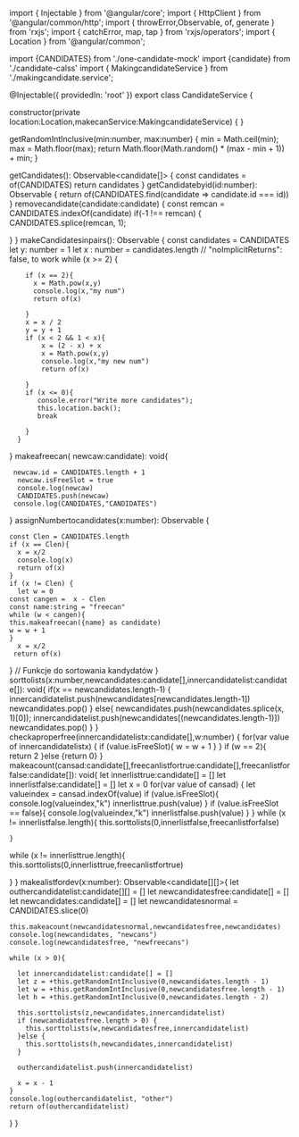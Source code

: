 import { Injectable } from '@angular/core';
import { HttpClient } from '@angular/common/http';
import { throwError,Observable, of, generate  } from 'rxjs';
import { catchError, map, tap } from 'rxjs/operators';
import { Location } from '@angular/common';

import {CANDIDATES} from './one-candidate-mock'
import {candidate} from './candidate-calss'
import { MakingcandidateService } from './makingcandidate.service';

@Injectable({
  providedIn: 'root'
})
export class CandidateService {


  constructor(private location:Location,makecanService:MakingcandidateService) { }

   getRandomIntInclusive(min:number, max:number) {
    min = Math.ceil(min);
    max = Math.floor(max);
    return Math.floor(Math.random() * (max - min + 1)) + min;
  }


  getCandidates(): Observable<candidate[]> {
    const candidates = of(CANDIDATES)
    return candidates
  }
  getCandidatebyid(id:number): Observable<candidate> {
    return of(CANDIDATES.find(candidate => candidate.id === id))
  }
  removecandidate(candidate:candidate) {
    const remcan =  CANDIDATES.indexOf(candidate)
    if(-1 !== remcan) {
      CANDIDATES.splice(remcan, 1);

  }
  }
  makeCandidatesinpairs(): Observable<number> {
    const candidates = CANDIDATES
    let y: number = 1
    let x : number = candidates.length
    // "noImplicitReturns": false, to work
    while (x >= 2) {

        if (x == 2){
          x = Math.pow(x,y)
          console.log(x,"my num")
          return of(x)

        }
        x = x / 2
        y = y + 1
        if (x < 2 && 1 < x){
            x = (2 - x) + x
            x = Math.pow(x,y)
            console.log(x,"my new num")
            return of(x)

        }
        if (x <= 0){
           console.error("Write more candidates");
           this.location.back();
           break

        }
      }
  }
  makeafreecan( newcaw:candidate): void{

     newcaw.id = CANDIDATES.length + 1
      newcaw.isFreeSlot = true
      console.log(newcaw)
      CANDIDATES.push(newcaw)
     console.log(CANDIDATES,"CANDIDATES")

  }
  assignNumbertocandidates(x:number): Observable<number> {

    const Clen = CANDIDATES.length
    if (x == Clen){
      x = x/2
      console.log(x)
      return of(x)
    }
    if (x != Clen) {
      let w = 0
    const cangen =  x - Clen
    const name:string = "freecan"
    while (w < cangen){
    this.makeafreecan({name} as candidate)
    w = w + 1
    }
      x = x/2
     return of(x)

  }
  // Funkcje do sortowania kandydatów
  }
  sorttolists(x:number,newcandidates:candidate[],innercandidatelist:candidate[]): void{
    if(x == newcandidates.length-1) {
      innercandidatelist.push(newcandidates[newcandidates.length-1])
      newcandidates.pop()
    }
    else{
      newcandidates.push(newcandidates.splice(x, 1)[0]);
  innercandidatelist.push(newcandidates[(newcandidates.length-1)])
  newcandidates.pop()
  }
  }
  checkaproperfree(innercandidatelistx:candidate[],w:number)  {
    for(var value of innercandidatelistx) {
      if (value.isFreeSlot){
        w = w + 1
      }
    }
    if (w == 2){
      return 2
    }else {return 0}
  }
  makeacount(cansad:candidate[],freecanlistfortrue:candidate[],freecanlistforfalse:candidate[]): void{
    let innerlisttrue:candidate[] = []
    let innerlistfalse:candidate[] = []
    let x = 0
    for(var value of cansad) {
      let valueindex = cansad.indexOf(value)
      if (value.isFreeSlot){
       console.log(valueindex,"k")
       innerlisttrue.push(value)
       }
       if (value.isFreeSlot == false){
        console.log(valueindex,"k")
        innerlistfalse.push(value)
        }
  }
  while (x != innerlistfalse.length){
    this.sorttolists(0,innerlistfalse,freecanlistforfalse)

    }

  while (x != innerlisttrue.length){
  this.sorttolists(0,innerlisttrue,freecanlistfortrue)

  }
}
  makealistfordev(x:number): Observable<candidate[][]>{
   let outhercandidatelist:candidate[][] = []
   let newcandidatesfree:candidate[] = []
   let newcandidates:candidate[] = []
   let newcandidatesnormal = CANDIDATES.slice(0)

    this.makeacount(newcandidatesnormal,newcandidatesfree,newcandidates)
    console.log(newcandidates, "newcans")
    console.log(newcandidatesfree, "newfreecans")

    while (x > 0){

      let innercandidatelist:candidate[] = []
      let z = +this.getRandomIntInclusive(0,newcandidates.length - 1)
      let w = +this.getRandomIntInclusive(0,newcandidatesfree.length - 1)
      let h = +this.getRandomIntInclusive(0,newcandidates.length - 2)

      this.sorttolists(z,newcandidates,innercandidatelist)
      if (newcandidatesfree.length > 0) {
        this.sorttolists(w,newcandidatesfree,innercandidatelist)
      }else {
        this.sorttolists(h,newcandidates,innercandidatelist)
      }

      outhercandidatelist.push(innercandidatelist)

      x = x - 1
    }
    console.log(outhercandidatelist, "other")
    return of(outhercandidatelist)
  }
}

